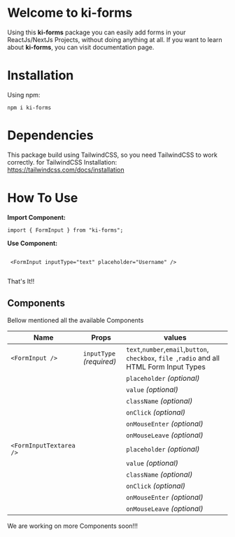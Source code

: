 # Welcome to ki-forms

Using this **ki-forms** package you can easily add forms in your ReactJs/NextJs Projects, without doing anything at all.
 If you want to learn about **ki-forms**, you can visit documentation page. 
 



# Installation
Using npm:

```
npm i ki-forms

```
# Dependencies
This package build using TailwindCSS, so you need TailwindCSS to work correctly.
 for TailwindCSS Installation: https://tailwindcss.com/docs/installation



# How To Use

**Import Component:**
```
import { FormInput } from "ki-forms";

```

**Use Component:**
```

 <FormInput inputType="text" placeholder="Username" />


```

That's It!!








## Components
Bellow mentioned all the available Components





|**Name**            |**Props**                         |**values**                        |
|----------------|--------------------------------------------------------------|--------------------------------------------------------------------------------|
|`<FormInput />`      |`inputType` *(required)*           | `text`,`number`,`email`,`button`, `checkbox`, `file `,`radio` and all HTML Form Input Types|
|||`placeholder` *(optional)* |types *`"string"`* |
|||`value` *(optional)* |types *`"string"`* or  *`"number"`*|
|||`className` *(optional)* |types *`"string"`*|
|||`onClick` *(optional)* |*`MouseEventHandler`*|
|||`onMouseEnter` *(optional)* |*`MouseEventHandler`*|
|||`onMouseLeave` *(optional)* |*`MouseEventHandler`*|
|`<FormInputTextarea />`      ||`placeholder` *(optional)* |types *`"string"`* |
|||`value` *(optional)* |types *`"string"`* or  *`"number"`*|
|||`className` *(optional)* |types *`"string"`*|
|||`onClick` *(optional)* |*`MouseEventHandler`*|
|||`onMouseEnter` *(optional)* |*`MouseEventHandler`*|
|||`onMouseLeave` *(optional)* |*`MouseEventHandler`*|




We are working on more Components soon!!!




